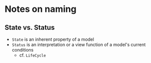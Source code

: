 # Notes on naming
## State vs. Status
- `State` is an inherent property of a model
- `Status` is an interpretation or a view function of a model's current conditions
  - cf. `LifeCycle`